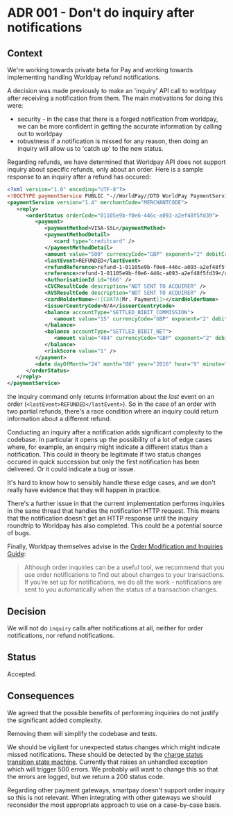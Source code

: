 # ADR 001 - Don't do inquiry after notifications

## Context

We're working towards private beta for Pay and working towards implementing
handling Worldpay refund notifications.

A decision was made previously to make an 'inquiry' API call to worldpay after
receiving a notification from them. The main motivations for doing this were:

- security - in the case that there is a forged notification from worldpay, we
  can be more confident in getting the accurate information by calling out to
  worldpay
- robustness if a notification is missed for any reason, then doing an inquiry
  will allow us to 'catch up' to the new status.

Regarding refunds, we have determined that Worldpay API does not support
inquiry about specific refunds, only about an order. Here is a sample response
to an inquiry after a refund has occured:

```xml
<?xml version="1.0" encoding="UTF-8"?>
<!DOCTYPE paymentService PUBLIC "-//WorldPay//DTD WorldPay PaymentService v1//EN" "http://dtd.worldpay.com/paymentService_v1.dtd">
<paymentService version="1.4" merchantCode="MERCHANTCODE">
   <reply>
      <orderStatus orderCode="01105e9b-f0e6-446c-a093-a2ef48f5fd39">
         <payment>
            <paymentMethod>VISA-SSL</paymentMethod>
            <paymentMethodDetail>
               <card type="creditcard" />
            </paymentMethodDetail>
            <amount value="500" currencyCode="GBP" exponent="2" debitCreditIndicator="credit" />
            <lastEvent>REFUNDED</lastEvent>
            <refundReference>refund-1-01105e9b-f0e6-446c-a093-a2ef48f5fd39</refundReference>
            <reference>refund-1-01105e9b-f0e6-446c-a093-a2ef48f5fd39</reference>
            <AuthorisationId id="666" />
            <CVCResultCode description="NOT SENT TO ACQUIRER" />
            <AVSResultCode description="NOT SENT TO ACQUIRER" />
            <cardHolderName><![CDATA[Mr. Payment]]></cardHolderName>
            <issuerCountryCode>N/A</issuerCountryCode>
            <balance accountType="SETTLED_BIBIT_COMMISSION">
               <amount value="15" currencyCode="GBP" exponent="2" debitCreditIndicator="credit" />
            </balance>
            <balance accountType="SETTLED_BIBIT_NET">
               <amount value="484" currencyCode="GBP" exponent="2" debitCreditIndicator="credit" />
            </balance>
            <riskScore value="1" />
         </payment>
         <date dayOfMonth="24" month="08" year="2016" hour="9" minute="53" second="0" />
      </orderStatus>
   </reply>
</paymentService>
```

the inquiry command only returns information about the *last* event on an
order (`<lastEvent>REFUNDED</lastEvent>`). So in the case of an order with two
partial refunds, there's a race condition where an inquiry could return
information about a different refund.

Conducting an inquiry after a notification adds significant complexity to the
codebase. In particular it opens up the possibility of a lot of edge cases
where, for example, an enquiry might indicate a different status than a
notification. This could in theory be legitimate if two status changes occured
in quick succession but only the first notification has been delivered. Or it
could indicate a bug or issue.

It's hard to know how to sensibly handle these edge cases, and we don't really
have evidence that they will happen in practice.

There's a further issue in that the current implementation performs inquiries
in the same thread that handles the notification HTTP request. This means that
the notification doesn't get an HTTP response until the inquiry roundtrip to
Worldpay has also completed. This could be a potential source of bugs.

Finally, Worldpay themselves advise in the [Order Modification and Inquiries Guide](http://support.worldpay.com/support/kb/gg/pdf/omoi.pdf):

> Although order inquiries can be a useful tool, we recommend that you use
order notifications to find out about changes to your transactions. If
you’re set up for notifications, we do all the work - notifications are
sent to you automatically when the status of a transaction changes.

## Decision

We will not do `inquiry` calls after notifications at all, neither for order
notifications, nor refund notifications.

## Status

Accepted.

## Consequences

We agreed that the possible benefits of performing inquiries do not justify
the significant added complexity.

Removing them will simplify the codebase and tests.

We should be vigilant for unexpected status changes which might indicate
missed notifications. These should be detected by the [charge status transition state machine](https://github.com/alphagov/pay-connector/blob/master/src/main/java/uk/gov/pay/connector/model/domain/StateTransitions.java). Currently that raises an unhandled exception which will trigger 500 errors. We probably will want to change this so that the errors are logged, but we return a 200 status code.

Regarding other payment gateways, smartpay doesn't support order inquiry so
this is not relevant. When integrating with other gateways we should
reconsider the most appropriate approach to use on a case-by-case basis.

